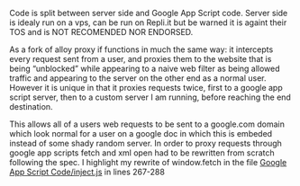 Code is split between server side and Google App Script code. Server side is idealy run on a vps, can be run on Repli.it but be warned it is againt their TOS and is NOT RECOMENDED NOR ENDORSED. 

As a fork of alloy proxy if functions in much the same way: it intercepts every request sent from a user, and proxies them to the website that is being “unblocked” while appearing to a naive web filter as being allowed traffic and appearing to the server on the other end as a normal user. However it is unique in that it proxies requests twice, first to a google app script server, then to a custom server I am running, before reaching the end destination.

This allows all of a users web requests to be sent to a google.com domain which look normal for a user on a google doc in which this is embeded instead of some shady random server. In order to proxy requests through google app scripts fetch and xml open had to be rewritten from scratch following the spec. I highlight my rewrite of window.fetch in the file [Google App Script Code/inject.js](https://github.com/NathanDonagi/Google-App-Script-Unblocker/blob/main/Google%20App%20Script%20Code/inject.js) in lines 267-288
